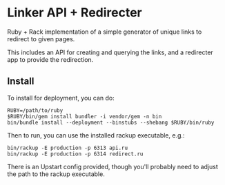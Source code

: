# Linker API + Redirecter

Ruby + Rack implementation of a simple generator of unique links to redirect to given pages.

This includes an API for creating and querying the links, and a redirecter app to provide the redirection.

## Install

To install for deployment, you can do:

    RUBY=/path/to/ruby
    $RUBY/bin/gem install bundler -i vendor/gem -n bin
    bin/bundle install --deployment --binstubs --shebang $RUBY/bin/ruby

Then to run, you can use the installed rackup executable, e.g.:

    bin/rackup -E production -p 6313 api.ru
    bin/rackup -E production -p 6314 redirect.ru

There is an Upstart config provided, though you'll probably need to adjust the path to the rackup executable.
